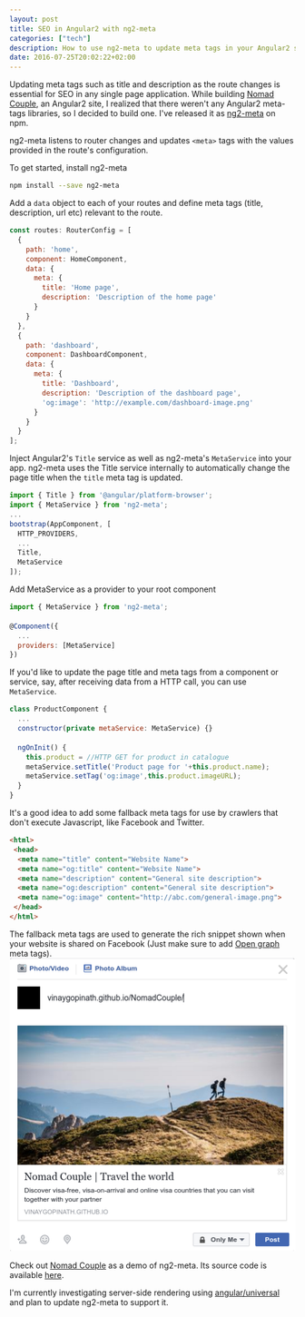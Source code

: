 ```yaml
---
layout: post
title: SEO in Angular2 with ng2-meta
categories: ["tech"]
description: How to use ng2-meta to update meta tags in your Angular2 site and improve your SEO
date: 2016-07-25T20:02:22+02:00
---
```


Updating meta tags such as title and description as the route changes is essential for SEO in any single page application. While building [Nomad Couple](http://vinaygopinath.me/tech/2016/07/25/nomad-couple/), an Angular2 site, I realized that there weren't any Angular2 meta-tags libraries, so I decided to build one. I've released it as [ng2-meta](https://github.com/vinaygopinath/ng2-meta) on npm.

ng2-meta listens to router changes and updates `<meta>` tags with the values provided in the route's configuration.

To get started, install ng2-meta

```bash
npm install --save ng2-meta
```

Add a `data` object to each of your routes and define meta tags (title, description, url etc) relevant to the route.

```javascript
const routes: RouterConfig = [
  {
    path: 'home',
    component: HomeComponent,
    data: {
      meta: {
        title: 'Home page',
        description: 'Description of the home page'
      }
    }
  },
  {
    path: 'dashboard',
    component: DashboardComponent,
    data: {
      meta: {
        title: 'Dashboard',
        description: 'Description of the dashboard page',
        'og:image': 'http://example.com/dashboard-image.png'
      }
    }
  }
];
```

Inject Angular2's `Title` service as well as ng2-meta's `MetaService` into your app. ng2-meta uses the Title service internally to automatically change the page title when the `title` meta tag is updated.

```javascript
import { Title } from '@angular/platform-browser';
import { MetaService } from 'ng2-meta';
...
bootstrap(AppComponent, [
  HTTP_PROVIDERS,
  ...
  Title,
  MetaService
]);
```

Add MetaService as a provider to your root component

```javascript
import { MetaService } from 'ng2-meta';

@Component({
  ...
  providers: [MetaService]
})
```

If you'd like to update the page title and meta tags from a component or service, say, after receiving data from a HTTP call, you can use `MetaService`.

```javascript
class ProductComponent {
  ...
  constructor(private metaService: MetaService) {}

  ngOnInit() {
    this.product = //HTTP GET for product in catalogue
    metaService.setTitle('Product page for '+this.product.name);
    metaService.setTag('og:image',this.product.imageURL);
  }
}
```

It's a good idea to add some fallback meta tags for use by crawlers that don't execute Javascript, like Facebook and Twitter.

```html
<html>
 <head>
  <meta name="title" content="Website Name">
  <meta name="og:title" content="Website Name">
  <meta name="description" content="General site description">
  <meta name="og:description" content="General site description">
  <meta name="og:image" content="http://abc.com/general-image.png">
 </head>
</html>
```
The fallback meta tags are used to generate the rich snippet shown when your website is shared on Facebook (Just make sure to add [Open graph](http://ogp.me/) meta tags).
[![Nomad Couple - Facebook share rich snippet](/public/images/ng2-meta/facebook-share.png)](/public/images/ng2-meta/facebook-share.png)

Check out [Nomad Couple](vinaygopinath.github.io/NomadCouple/) as a demo of ng2-meta. Its source code is available [here](https://github.com/vinaygopinath/NomadCouple).

I'm currently investigating server-side rendering using [angular/universal](https://github.com/angular/universal) and plan to update ng2-meta to support it.